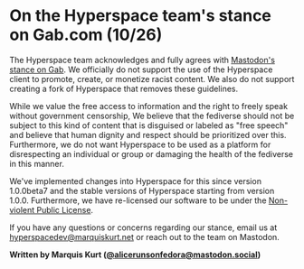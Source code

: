 # On the Hyperspace team's stance on Gab.com (10/26)

The Hyperspace team acknowledges and fully agrees with [Mastodon's stance on Gab](https://blog.joinmastodon.org/2019/07/statement-on-gabs-fork-of-mastodon/). We officially do not support the use of the Hyperspace client to promote, create, or monetize racist content. We also do not support creating a fork of Hyperspace that removes these guidelines. 

While we value the free access to information and the right to freely speak without government censorship, We believe that the fediverse should not be subject to this kind of content that is disguised or labeled as "free speech" and believe that human dignity and respect should be prioritized over this. Furthermore, we do not want Hyperspace to be used as a platform for disrespecting an individual or group or damaging the health of the fediverse in this manner. 

We've implemented changes into Hyperspace for this since version 1.0.0beta7 and the stable versions of Hyperspace starting from version 1.0.0. Furthermore, we have re-licensed our software to be under the [Non-violent Public License](https://github.com/hyperspacedev/hyperspace/blob/master/LICENSE).

If you have any questions or concerns regarding our stance, email us at hyperspacedev@marquiskurt.net or reach out to the team on Mastodon.

**Written by Marquis Kurt ([@alicerunsonfedora@mastodon.social](https://mastodon.social/@alicerunsonfedora))**